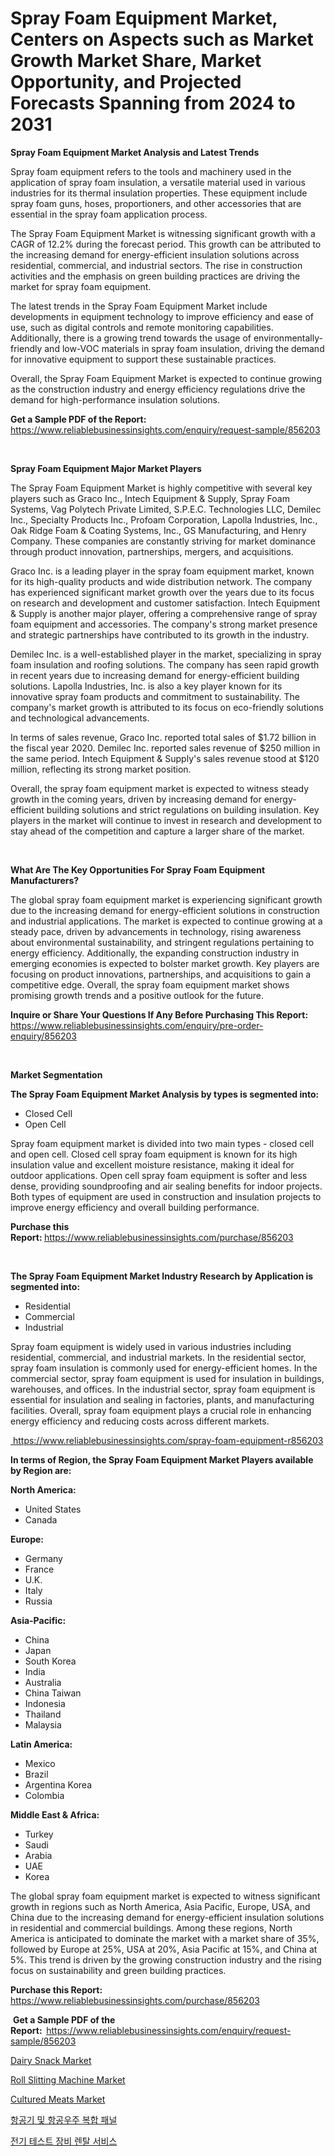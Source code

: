 <p><h1>Spray Foam Equipment Market, Centers on Aspects such as Market Growth Market Share, Market Opportunity, and Projected Forecasts Spanning from 2024 to 2031</h1></p><p><strong>Spray Foam Equipment Market Analysis and Latest Trends</strong></p>
<p><p>Spray foam equipment refers to the tools and machinery used in the application of spray foam insulation, a versatile material used in various industries for its thermal insulation properties. These equipment include spray foam guns, hoses, proportioners, and other accessories that are essential in the spray foam application process.</p><p>The Spray Foam Equipment Market is witnessing significant growth with a CAGR of 12.2% during the forecast period. This growth can be attributed to the increasing demand for energy-efficient insulation solutions across residential, commercial, and industrial sectors. The rise in construction activities and the emphasis on green building practices are driving the market for spray foam equipment.</p><p>The latest trends in the Spray Foam Equipment Market include developments in equipment technology to improve efficiency and ease of use, such as digital controls and remote monitoring capabilities. Additionally, there is a growing trend towards the usage of environmentally-friendly and low-VOC materials in spray foam insulation, driving the demand for innovative equipment to support these sustainable practices.</p><p>Overall, the Spray Foam Equipment Market is expected to continue growing as the construction industry and energy efficiency regulations drive the demand for high-performance insulation solutions.</p></p>
<p><strong>Get a Sample PDF of the Report:&nbsp;</strong> <a href="https://www.reliablebusinessinsights.com/enquiry/request-sample/856203">https://www.reliablebusinessinsights.com/enquiry/request-sample/856203</a></p>
<p>&nbsp;</p>
<p><strong>Spray Foam Equipment Major Market Players</strong></p>
<p><p>The Spray Foam Equipment Market is highly competitive with several key players such as Graco Inc., Intech Equipment & Supply, Spray Foam Systems, Vag Polytech Private Limited, S.P.E.C. Technologies LLC, Demilec Inc., Specialty Products Inc., Profoam Corporation, Lapolla Industries, Inc., Oak Ridge Foam & Coating Systems, Inc., GS Manufacturing, and Henry Company. These companies are constantly striving for market dominance through product innovation, partnerships, mergers, and acquisitions.</p><p>Graco Inc. is a leading player in the spray foam equipment market, known for its high-quality products and wide distribution network. The company has experienced significant market growth over the years due to its focus on research and development and customer satisfaction. Intech Equipment & Supply is another major player, offering a comprehensive range of spray foam equipment and accessories. The company's strong market presence and strategic partnerships have contributed to its growth in the industry.</p><p>Demilec Inc. is a well-established player in the market, specializing in spray foam insulation and roofing solutions. The company has seen rapid growth in recent years due to increasing demand for energy-efficient building solutions. Lapolla Industries, Inc. is also a key player known for its innovative spray foam products and commitment to sustainability. The company's market growth is attributed to its focus on eco-friendly solutions and technological advancements.</p><p>In terms of sales revenue, Graco Inc. reported total sales of $1.72 billion in the fiscal year 2020. Demilec Inc. reported sales revenue of $250 million in the same period. Intech Equipment & Supply's sales revenue stood at $120 million, reflecting its strong market position.</p><p>Overall, the spray foam equipment market is expected to witness steady growth in the coming years, driven by increasing demand for energy-efficient building solutions and strict regulations on building insulation. Key players in the market will continue to invest in research and development to stay ahead of the competition and capture a larger share of the market.</p></p>
<p>&nbsp;</p>
<p><strong>What Are The Key Opportunities For Spray Foam Equipment Manufacturers?</strong></p>
<p><p>The global spray foam equipment market is experiencing significant growth due to the increasing demand for energy-efficient solutions in construction and industrial applications. The market is expected to continue growing at a steady pace, driven by advancements in technology, rising awareness about environmental sustainability, and stringent regulations pertaining to energy efficiency. Additionally, the expanding construction industry in emerging economies is expected to bolster market growth. Key players are focusing on product innovations, partnerships, and acquisitions to gain a competitive edge. Overall, the spray foam equipment market shows promising growth trends and a positive outlook for the future.</p></p>
<p><strong>Inquire or Share Your Questions If Any Before Purchasing This Report:</strong> <a href="https://www.reliablebusinessinsights.com/enquiry/pre-order-enquiry/856203">https://www.reliablebusinessinsights.com/enquiry/pre-order-enquiry/856203</a></p>
<p>&nbsp;</p>
<p><strong>Market Segmentation</strong></p>
<p><strong>The Spray Foam Equipment Market Analysis by types is segmented into:</strong></p>
<p><ul><li>Closed Cell</li><li>Open Cell</li></ul></p>
<p><p>Spray foam equipment market is divided into two main types - closed cell and open cell. Closed cell spray foam equipment is known for its high insulation value and excellent moisture resistance, making it ideal for outdoor applications. Open cell spray foam equipment is softer and less dense, providing soundproofing and air sealing benefits for indoor projects. Both types of equipment are used in construction and insulation projects to improve energy efficiency and overall building performance.</p></p>
<p><strong>Purchase this Report:&nbsp;</strong><a href="https://www.reliablebusinessinsights.com/purchase/856203">https://www.reliablebusinessinsights.com/purchase/856203</a></p>
<p>&nbsp;</p>
<p><strong>The Spray Foam Equipment Market Industry Research by Application is segmented into:</strong></p>
<p><ul><li>Residential</li><li>Commercial</li><li>Industrial</li></ul></p>
<p><p>Spray foam equipment is widely used in various industries including residential, commercial, and industrial markets. In the residential sector, spray foam insulation is commonly used for energy-efficient homes. In the commercial sector, spray foam equipment is used for insulation in buildings, warehouses, and offices. In the industrial sector, spray foam equipment is essential for insulation and sealing in factories, plants, and manufacturing facilities. Overall, spray foam equipment plays a crucial role in enhancing energy efficiency and reducing costs across different markets.</p></p>
<p><a href="https://www.reliablebusinessinsights.com/spray-foam-equipment-r856203">&nbsp;https://www.reliablebusinessinsights.com/spray-foam-equipment-r856203</a></p>
<p><strong>In terms of Region, the Spray Foam Equipment Market Players available by Region are:</strong></p>
<p>
    <p> <strong> North America: </strong>
        <ul>
            <li>United States</li>
            <li>Canada</li>
        </ul>
        </p> 
    <p> <strong> Europe: </strong>
        <ul>
            <li>Germany</li>
            <li>France</li>
            <li>U.K.</li>
            <li>Italy</li>
            <li>Russia</li>
        </ul>
        </p> 
    <p> <strong> Asia-Pacific: </strong>
        <ul>
            <li>China</li>
            <li>Japan</li>
            <li>South Korea</li>
            <li>India</li>
            <li>Australia</li>
            <li>China Taiwan</li>
            <li>Indonesia</li>
            <li>Thailand</li>
            <li>Malaysia</li>
        </ul>
        </p> 
    <p> <strong> Latin America: </strong>
        <ul>
            <li>Mexico</li>
            <li>Brazil</li>
            <li>Argentina Korea</li>
            <li>Colombia</li>
        </ul>
        </p> 
    <p> <strong> Middle East & Africa: </strong>
        <ul>
            <li>Turkey</li>
            <li>Saudi</li>
            <li>Arabia</li>
            <li>UAE</li>
            <li>Korea</li>
        </ul>
    </p>
    </p>
<p><p>The global spray foam equipment market is expected to witness significant growth in regions such as North America, Asia Pacific, Europe, USA, and China due to the increasing demand for energy-efficient insulation solutions in residential and commercial buildings. Among these regions, North America is anticipated to dominate the market with a market share of 35%, followed by Europe at 25%, USA at 20%, Asia Pacific at 15%, and China at 5%. This trend is driven by the growing construction industry and the rising focus on sustainability and green building practices.</p></p>
<p><strong>Purchase this Report: </strong><a href="https://www.reliablebusinessinsights.com/purchase/856203">https://www.reliablebusinessinsights.com/purchase/856203</a></p>
<p>&nbsp;<strong>Get a Sample PDF of the Report:&nbsp;&nbsp;</strong><a href="https://www.reliablebusinessinsights.com/enquiry/request-sample/856203">https://www.reliablebusinessinsights.com/enquiry/request-sample/856203</a></p>
<p><strong></strong></p>
<p><p><a href="https://github.com/refatkhan11277/Market-Research-Report-List-1/blob/main/dairy-snack-market.md">Dairy Snack Market</a></p><p><a href="https://issuu.com/reportprime-2/docs/roll-slitting-machine-market-size-2030.pptx">Roll Slitting Machine Market</a></p><p><a href="https://github.com/crlaem461/Market-Research-Report-List-1/blob/main/cultured-meats-market.md">Cultured Meats Market</a></p><p><a href="https://github.com/berlianaparadilla48/Market-Research-Report-List-1/blob/main/7448518163227.md">항공기 및 항공우주 복합 패널</a></p><p><a href="https://github.com/dollarearner151/Market-Research-Report-List-1/blob/main/2960142163226.md">전기 테스트 장비 렌탈 서비스</a></p></p>